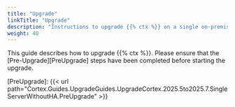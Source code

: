 ```yaml
---
title: "Upgrade"
linkTitle: "Upgrade"
description: "Instructions to upgrade {{% ctx %}} on a single on-premise server without high availability (HA)."
weight: 40
---
```


This guide describes how to upgrade {{% ctx %}}. Please ensure that the [Pre-Upgrade][PreUpgrade] steps have been completed before starting the upgrade.

[PreUpgrade]: {{< url path="Cortex.Guides.UpgradeGuides.UpgradeCortex.2025.5to2025.7.SingleServerWithoutHA.PreUpgrade" >}}
